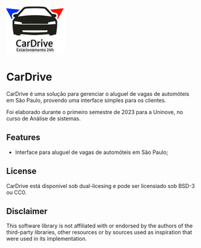 ![Cardrive logo](graphics/logo.png "Cardrive logo")

# CarDrive

CarDrive é uma solução para gerenciar o aluguel de vagas de automóteis em São Paulo, provendo uma interface simples para os clientes.

Foi elaborado durante o primeiro semestre de 2023 para a Uninove, no curso de Análise de sistemas.

## Features

- Interface para aluguel de vagas de automóteis em São Paulo;

## License

CarDrive está disponível sob dual-licesing e pode ser licensiado sob BSD-3 ou CC0.


## Disclaimer

This software library is not affiliated with or endorsed by the authors of the third-party libraries, other resources or by sources used as inspiration that were used in its implementation.
